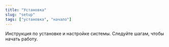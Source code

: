```yaml
---
title: "Установка"
slug: "setup"
tags: ["установка", "начало"]
---
```


Инструкция по установке и настройке системы. Следуйте шагам, чтобы начать работу.
